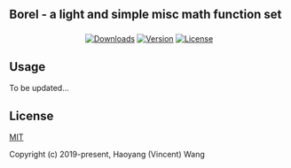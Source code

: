 ## Borel - a light and simple misc math function set
### 

<p align="center">
  <a href="https://npmcharts.com/compare/borel?minimal=true"><img src="https://img.shields.io/npm/dm/borel.svg" alt="Downloads"></a>
  <a href="https://www.npmjs.com/package/borel"><img src="https://img.shields.io/npm/v/borel.svg" alt="Version"></a>
  <a href="https://www.npmjs.com/package/borel"><img src="https://img.shields.io/npm/l/borel.svg" alt="License"></a>
</p>

## Usage

To be updated...

## License

[MIT](http://opensource.org/licenses/MIT)

Copyright (c) 2019-present, Haoyang (Vincent) Wang
